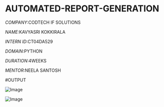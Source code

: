 # AUTOMATED-REPORT-GENERATION

*COMPANY*:CODTECH IF SOLUTIONS

*NAME*:KAVYASRI KOKKIRALA

*INTERN ID*:CT04DA529

*DOMAIN*:PYTHON

*DURATION*:4WEEKS

*MENTOR*:NEELA SANTOSH

#OUTPUT

![Image](https://github.com/user-attachments/assets/9658d271-a570-4ed2-8070-6a068fb4445c)

![Image](https://github.com/user-attachments/assets/18f7cbb1-5008-4850-8dfe-dd92803acaf7)
